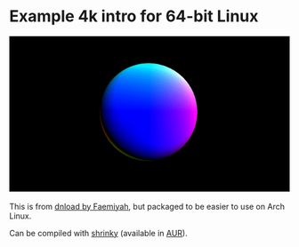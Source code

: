 # Example 4k intro for 64-bit Linux

![shrinky-intro](shrinky-intro.gif)

This is from [dnload by Faemiyah](http://faemiyah.fi/demoscene/dnload), but packaged to be easier to use on Arch Linux.

Can be compiled with [shrinky](https://github.com/xyproto/shrinky) (available in [AUR](https://aur.archlinux.org/packages/shrinky/)).
